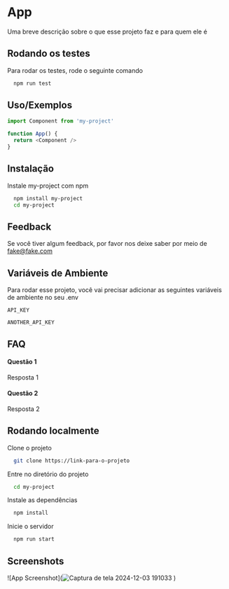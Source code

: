 
# App

Uma breve descrição sobre o que esse projeto faz e para quem ele é


## Rodando os testes

Para rodar os testes, rode o seguinte comando

```bash
  npm run test
```


## Uso/Exemplos

```javascript
import Component from 'my-project'

function App() {
  return <Component />
}
```


## Instalação

Instale my-project com npm

```bash
  npm install my-project
  cd my-project
```
    
## Feedback

Se você tiver algum feedback, por favor nos deixe saber por meio de fake@fake.com


## Variáveis de Ambiente

Para rodar esse projeto, você vai precisar adicionar as seguintes variáveis de ambiente no seu .env

`API_KEY`

`ANOTHER_API_KEY`


## FAQ

#### Questão 1

Resposta 1

#### Questão 2

Resposta 2


## Rodando localmente

Clone o projeto

```bash
  git clone https://link-para-o-projeto
```

Entre no diretório do projeto

```bash
  cd my-project
```

Instale as dependências

```bash
  npm install
```

Inicie o servidor

```bash
  npm run start
```


## Screenshots

![App Screenshot](![Captura de tela 2024-12-03 191033](https://github.com/user-attachments/assets/bef8d387-6339-491b-b188-f4b6089c7d2f)
)



